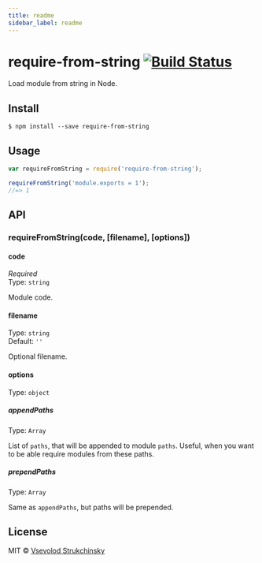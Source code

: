 ```yaml
---
title: readme
sidebar_label: readme
---
```

# require-from-string [![Build Status](https://travis-ci.org/floatdrop/require-from-string.svg?branch=master)](https://travis-ci.org/floatdrop/require-from-string)

Load module from string in Node.

## Install

```
$ npm install --save require-from-string
```


## Usage

```js
var requireFromString = require('require-from-string');

requireFromString('module.exports = 1');
//=> 1
```


## API

### requireFromString(code, [filename], [options])

#### code

*Required*  
Type: `string`

Module code.

#### filename
Type: `string`  
Default: `''`

Optional filename.


#### options
Type: `object`

##### appendPaths
Type: `Array`

List of `paths`, that will be appended to module `paths`. Useful, when you want
to be able require modules from these paths.

##### prependPaths
Type: `Array`

Same as `appendPaths`, but paths will be prepended.

## License

MIT © [Vsevolod Strukchinsky](http://github.com/floatdrop)


